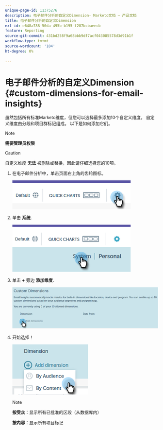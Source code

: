 ```yaml
---
unique-page-id: 11375276
description: 电子邮件分析的自定义Dimension- Marketo文档 — 产品文档
title: 电子邮件分析的自定义Dimension
exl-id: e648a788-50da-495b-b195-f287bcbaeecb
feature: Reporting
source-git-commit: 431bd258f9a68bbb9df7acf043085578d3d91b1f
workflow-type: tm+mt
source-wordcount: '104'
ht-degree: 0%

---
```


# 电子邮件分析的自定义Dimension {#custom-dimensions-for-email-insights}

虽然包括所有标准Marketo维度，但您可以选择最多添加10个自定义维度。 自定义维度由分段和项目群标记组成。 以下是如何添加它们。

>[!NOTE]
>
>**需要管理员权限**

>[!CAUTION]
>
>自定义维度 **无法** 被删除或替换，因此请仔细选择您的10项。

1. 在电子邮件分析中，单击页面右上角的齿轮图标。

   ![](assets/cd1.png)

1. 单击 **系统**.

   ![](assets/cd2.png)

1. 单击 **+** 旁边 **添加维度**.

   ![](assets/cd3.png)

1. 开始选择！

   ![](assets/cd4.png)

   >[!NOTE]
   >
   >**按受众**：显示所有已批准的区段（从数据库内）
   >
   >**按内容**：显示所有项目标记
